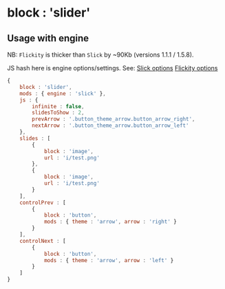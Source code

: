 # block : 'slider'

## Usage with engine
NB: `Flickity` is thicker than `Slick` by ~90Kb (versions 1.1.1 / 1.5.8).

JS hash here is engine options/settings.
See:
[Slick options](http://kenwheeler.github.io/slick/#settings)
[Flickity options](http://flickity.metafizzy.co/options.html)

```javascript
{
    block : 'slider',
    mods : { engine : 'slick' },
    js : {
        infinite : false,
        slidesToShow : 2,
        prevArrow : '.button_theme_arrow.button_arrow_right',
        nextArrow : '.button_theme_arrow.button_arrow_left'
    },
    slides : [
        {
            block : 'image',
            url : 'i/test.png'
        },
        {
            block : 'image',
            url : 'i/test.png'
        }
    ],
    controlPrev : [
        {
            block : 'button',
            mods : { theme : 'arrow', arrow : 'right' }
        }
    ],
    controlNext : [
        {
            block : 'button',
            mods : { theme : 'arrow', arrow : 'left' }
        }
    ]
}
```
